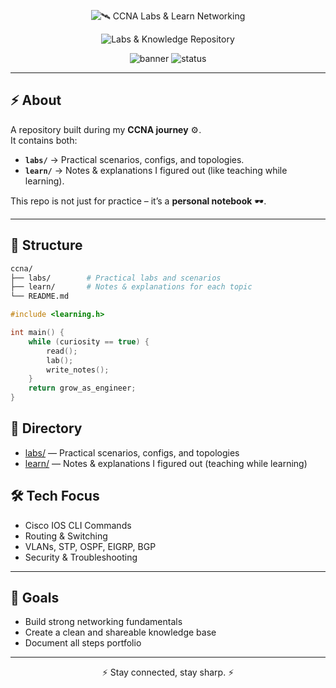 <div align="center">

<!-- Header: big, hacker-style typing, no pause, no loop (stays) -->
<p align="center">
  <img
    src="https://readme-typing-svg.demolab.com?font=Press+Start+2P&size=22&duration=3000&pause=0&repeat=false&color=60A3BC&center=true&vCenter=true&width=1100&lines=%F0%9F%9B%A8%EF%B8%8F+CCNA+Labs+%26+Learn+Networking&cursor=%E2%96%88"
    alt="🛰️ CCNA Labs & Learn Networking"
  />
</p>

<!-- Subline: pixel font, smaller size; types once and stays -->
<p align="center">
  <img
    src="https://readme-typing-svg.demolab.com?font=Press+Start+2P&size=14&duration=1500&pause=0&repeat=false&color=9aa0a6&center=true&vCenter=true&width=1100&lines=Labs+%26+Knowledge+Repository&cursor=%E2%96%88"
    alt="Labs & Knowledge Repository"
  />
</p>


![banner](https://img.shields.io/badge/CCNA-Labs%20%26%20Learn-black?style=for-the-badge&logo=cisco&logoColor=white)
![status](https://img.shields.io/badge/Status-In%20Progress-007acc?style=for-the-badge)

</div>

---

## ⚡ About
A repository built during my **CCNA journey** ⚙️.  
It contains both:
- **`labs/`** → Practical scenarios, configs, and topologies.  
- **`learn/`** → Notes & explanations I figured out (like teaching while learning).  

This repo is not just for practice – it’s a **personal notebook** 🕶️.

---

## 📂 Structure
```bash
ccna/
├── labs/        # Practical labs and scenarios
├── learn/       # Notes & explanations for each topic
└── README.md
```

```c
#include <learning.h>

int main() {
    while (curiosity == true) {
        read();
        lab();
        write_notes();
    }
    return grow_as_engineer;
}
```

## 📂 Directory
- [labs/](labs/) — Practical scenarios, configs, and topologies
- [learn/](learn/) — Notes & explanations I figured out (teaching while learning)

## 🛠️ Tech Focus
- Cisco IOS CLI Commands  
- Routing & Switching  
- VLANs, STP, OSPF, EIGRP, BGP  
- Security & Troubleshooting  

---

## 🎯 Goals
- Build strong networking fundamentals  
- Create a clean and shareable knowledge base  
- Document all steps portfolio  

---

<div align="center">

⚡ Stay connected, stay sharp. ⚡  

</div>
